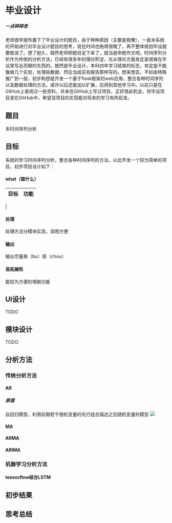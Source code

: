 # 毕业设计
##### 一点碎碎念
老师很早就布置下了毕业设计的题目，由于种种原因（主要是我懒），一直未系统的开始进行对毕业设计题目的思考，现在时间也拖得很晚了，再不整体规划毕设就要耽误了。想了挺久，既然老师把题目定下来了，就当是命题作文吧。时间序列分析作为传统的分析方法，已经有很多年的理论积淀，光从理论方面肯定是很难在毕设里写出亮眼的东西的。既然是毕业设计，本科四年学习结束的标志，肯定是不能像做几个实验，处理些数据，然后当成实验报告那样写的。想来想去，不如由特殊推广到一般，初步构想是开发一个基于flask框架的web应用，整合各种时间序列以及数据处理的方法，或许以后还能加以扩展，应用到其他学习中。以前只是在GitHub上查阅过一些资料，并未在GitHub上写过项目，正好借此机会，将毕设项目发在GitHub中，希望该项目的实现能对将来的学习有所启发。
## 题目
多时间序列分析
## 目标
系统的学习时间序列分析，整合各种时间序列的方法，以此开发一个较为简单的项目，初步项目设计如下：

#### what（做什么）
|目标|功能|
|---|----|
|


#### 处理 
处理方法分模块实现，调用方便
#### 输出
输出尽量美（bu）观（chou）
#### 易拓展性
能较为方便的增删功能
## UI设计
TODO
## 模块设计
TODO
## 分析方法
### 传统分析方法
#### AR
##### 原理
自回归模型，利用前期若干随机变量的先行组合描述之后随机变量的模型
<img src="http://www.hx1998.club/graduation_project/images/AR.PNG">
#### MA
#### ARMA
#### ARIMA
### 机器学习分析方法
#### tensorflow结合LSTM
## 初步结果
## 思考总结

